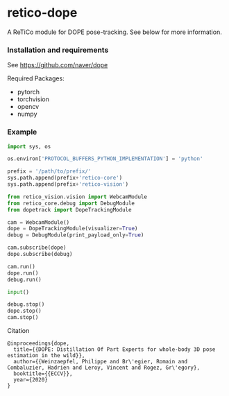 # retico-dope
A ReTiCo module for DOPE pose-tracking. See below for more information.

### Installation and requirements

See https://github.com/naver/dope 

Required Packages:  
- pytorch  
- torchvision
- opencv
- numpy  


### Example
```python
import sys, os

os.environ['PROTOCOL_BUFFERS_PYTHON_IMPLEMENTATION'] = 'python'

prefix = '/path/to/prefix/'
sys.path.append(prefix+'retico-core')
sys.path.append(prefix+'retico-vision')

from retico_vision.vision import WebcamModule 
from retico_core.debug import DebugModule
from dopetrack import DopeTrackingModule

cam = WebcamModule()
dope = DopeTrackingModule(visualizer=True)
debug = DebugModule(print_payload_only=True)

cam.subscribe(dope)
dope.subscribe(debug)

cam.run()
dope.run()
debug.run()

input()

debug.stop()
dope.stop()
cam.stop()
```

Citation
```
@inproceedings{dope,
  title={{DOPE: Distillation Of Part Experts for whole-body 3D pose estimation in the wild}},
  author={{Weinzaepfel, Philippe and Br\'egier, Romain and Combaluzier, Hadrien and Leroy, Vincent and Rogez, Gr\'egory},
  booktitle={{ECCV}},
  year={2020}
}
```
